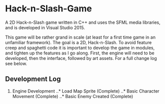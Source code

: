 # Hack-n-Slash-Game
A 2D Hack-n-Slash game written in C++ and uses the SFML media libraries, and is developed in Visual Studio 2015.

This game will be rather grand in scale (at least for a first time game in an unfamiliar framework). The goal is a 2D, Hack-n-Slash. To avoid feature creep and spaghetti code it is important to develop the game in modules, and tighten up the features as I go along. First, the engine will need to be developed, then the interface, followed by art assets. For a full change log see below.

## Development Log
  1. Engine Development
..* Load Map Sprite (Complete)
..* Basic Character Movement (Complete)
..* Basic Enemy Created (Complete)

